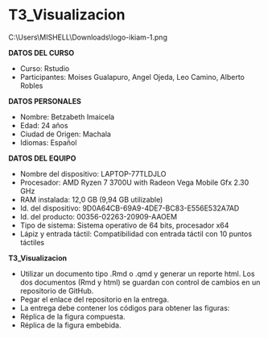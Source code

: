 # T3_Visualizacion

C:\Users\MISHELL\Downloads\logo-ikiam-1.png

**DATOS DEL CURSO**
- Curso: Rstudio
- Participantes: Moises Gualapuro, Angel Ojeda, Leo Camino, Alberto Robles

**DATOS PERSONALES**
- Nombre: Betzabeth Imaicela 
- Edad: 24 años
- Ciudad de Origen: Machala
- Idiomas: Español

**DATOS DEL EQUIPO**
- Nombre del dispositivo:	LAPTOP-77TLDJLO
- Procesador:	AMD Ryzen 7 3700U with Radeon Vega Mobile Gfx     2.30 GHz
- RAM instalada:	12,0 GB (9,94 GB utilizable)
- Id. del dispositivo:	9D0A64CB-69A9-4DE7-BC83-E556E532A7AD
- Id. del producto:	00356-02263-20909-AAOEM
- Tipo de sistema:	Sistema operativo de 64 bits, procesador x64
- Lápiz y entrada táctil:	Compatibilidad con entrada táctil con 10 puntos táctiles

**T3_Visualizacion**
- Utilizar un documento tipo .Rmd o .qmd y generar un reporte html. Los dos documentos (Rmd y html) se guardan con control de cambios en un repositorio de GitHub. 
- Pegar el enlace del repositorio en la entrega.
- La entrega debe contener los códigos para obtener las figuras: 
- Réplica de la figura compuesta.
- Réplica de la figura embebida.
